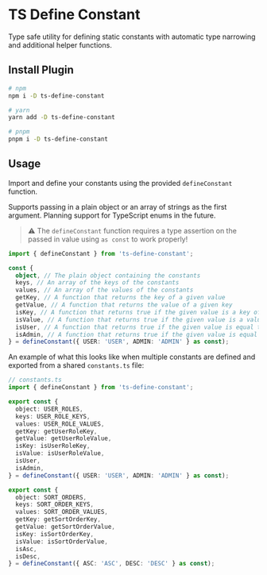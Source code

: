 # TS Define Constant

Type safe utility for defining static constants with automatic type narrowing and additional helper functions.

## Install Plugin

```bash
# npm
npm i -D ts-define-constant

# yarn
yarn add -D ts-define-constant

# pnpm
pnpm i -D ts-define-constant
```

## Usage

Import and define your constants using the provided `defineConstant` function.

Supports passing in a plain object or an array of strings as the first argument. Planning support for TypeScript enums in the future.

> :warning: The `defineConstant` function requires a type assertion on the passed in value using `as const` to work properly!

```ts
import { defineConstant } from 'ts-define-constant';

const {
  object, // The plain object containing the constants
  keys, // An array of the keys of the constants
  values, // An array of the values of the constants
  getKey, // A function that returns the key of a given value
  getValue, // A function that returns the value of a given key
  isKey, // A function that returns true if the given value is a key of the constants
  isValue, // A function that returns true if the given value is a value of the constants
  isUser, // A function that returns true if the given value is equal to the USER constant
  isAdmin, // A function that returns true if the given value is equal to the ADMIN constant
} = defineConstant({ USER: 'USER', ADMIN: 'ADMIN' } as const);
```

An example of what this looks like when multiple constants are defined and exported from a shared `constants.ts` file:

```ts
// constants.ts
import { defineConstant } from 'ts-define-constant';

export const {
  object: USER_ROLES,
  keys: USER_ROLE_KEYS,
  values: USER_ROLE_VALUES,
  getKey: getUserRoleKey,
  getValue: getUserRoleValue,
  isKey: isUserRoleKey,
  isValue: isUserRoleValue,
  isUser,
  isAdmin,
} = defineConstant({ USER: 'USER', ADMIN: 'ADMIN' } as const);

export const {
  object: SORT_ORDERS,
  keys: SORT_ORDER_KEYS,
  values: SORT_ORDER_VALUES,
  getKey: getSortOrderKey,
  getValue: getSortOrderValue,
  isKey: isSortOrderKey,
  isValue: isSortOrderValue,
  isAsc,
  isDesc,
} = defineConstant({ ASC: 'ASC', DESC: 'DESC' } as const);
```
